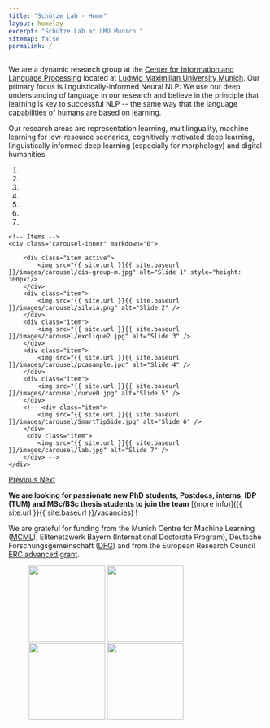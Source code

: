 ```yaml
---
title: "Schütze Lab - Home"
layout: homelay
excerpt: "Schütze Lab at LMU Munich."
sitemap: false
permalink: /
---
```


We are a dynamic research group at the [Center for Information and Language Processing](https://www.cis.uni-muenchen.de/) located at [Ludwig Maximilian University Munich](https://www.en.uni-muenchen.de/index.html). Our primary focus is linguistically-informed Neural NLP: We use our deep understanding of language in our research and believe in the principle that learning is key to successful NLP -- the same way that the language capabilities of humans are based on learning. 

Our research areas are representation learning, multilinguality, machine learning for low-resource scenarios, cognitively motivated deep learning, linguistically informed deep learning (especially for morphology) and digital humanities.

<div markdown="0" id="carousel" class="carousel slide" data-ride="carousel" data-interval="5000" data-pause="hover" >
    <!-- Menu -->
    <ol class="carousel-indicators">
        <li data-target="#carousel" data-slide-to="0" class="active"></li>
        <li data-target="#carousel" data-slide-to="1"></li>
        <li data-target="#carousel" data-slide-to="2"></li>
        <li data-target="#carousel" data-slide-to="3"></li>
        <li data-target="#carousel" data-slide-to="4"></li>
        <li data-target="#carousel" data-slide-to="5"></li>
        <li data-target="#carousel" data-slide-to="6"></li>
    </ol>

    <!-- Items -->
    <div class="carousel-inner" markdown="0">

        <div class="item active">
            <img src="{{ site.url }}{{ site.baseurl }}/images/carousel/cis-group-m.jpg" alt="Slide 1" style="height: 300px"/>
        </div>
        <div class="item">
            <img src="{{ site.url }}{{ site.baseurl }}/images/carousel/silvia.png" alt="Slide 2" />
        </div>
        <div class="item">
            <img src="{{ site.url }}{{ site.baseurl }}/images/carousel/exclique2.jpg" alt="Slide 3" />
        </div>
        <div class="item">
            <img src="{{ site.url }}{{ site.baseurl }}/images/carousel/pcasample.jpg" alt="Slide 4" />
        </div>
        <div class="item">
            <img src="{{ site.url }}{{ site.baseurl }}/images/carousel/curve0.jpg" alt="Slide 5" />
        </div>
        <!-- <div class="item">
            <img src="{{ site.url }}{{ site.baseurl }}/images/carousel/SmartTipSide.jpg" alt="Slide 6" />
        </div>       
         <div class="item">
            <img src="{{ site.url }}{{ site.baseurl }}/images/carousel/lab.jpg" alt="Slide 7" />
        </div> -->
    </div>
  <a class="left carousel-control" href="#carousel" role="button" data-slide="prev">
    <span class="glyphicon glyphicon-chevron-left" aria-hidden="true"></span>
    <span class="sr-only">Previous</span>
  </a>
  <a class="right carousel-control" href="#carousel" role="button" data-slide="next">
    <span class="glyphicon glyphicon-chevron-right" aria-hidden="true"></span>
    <span class="sr-only">Next</span>
  </a>
</div>


<!-- The lab has several ongoing projects that address these research areas, focusing on topics ranging from alignment of multilingual corpora to improving contemporary embedding algorithms (see [Projects](projects)). 

Our group publishes extensively in top NLP/ML conferences. Here is the summary of our publishing record from the past three years.

{:class="table table-bordered"}
| Year 	| ACL 	| EMNLP 	| AAAI 	| COLING 	| ICML/ICLR 	| Others 	| Total 	|
|:----:	|:---:	|:-----:	|:----:	|:------:	|:---------:	|:------:	|:-----:	|
| 2022 	|  11  	|   -  	|   -  	|    -   	|     1     	|    10   	|   22  	|
| 2021 	|  5  	|   8  	|   -  	|    -   	|     -     	|    11   	|   24  	|
| 2020 	|  5  	|   10  	|   3  	|    4   	|     2     	|    2   	|   26  	|
| 2019 	|  4  	|   2   	|   3  	|    -   	|     1     	|    5   	|   14  	|
| 2018 	|  4  	|   3   	|   1  	|    -   	|     -     	|    5   	|   13  	|
 -->
 **We are looking for passionate new PhD students, Postdocs, interns, IDP (TUM) and MSc/BSc thesis students to join the team** [(more info)]({{ site.url }}{{ site.baseurl }}/vacancies) **!**


We are grateful for funding from the Munich Centre for Machine Learning ([MCML](https://mcml.ai/)), Elitenetzwerk Bayern (International Doctorate Program), Deutsche Forschungsgemeinschaft ([DFG](https://www.dfg.de/en/)) and from the European Research Council [ERC advanced grant](https://erc.europa.eu/funding/advanced-grants).

<figure class="fourth">
  <img src="{{ site.url }}{{ site.baseurl }}/images/logopic/Logo_LMU.png" style="width: 150px"> 
  <img src="{{ site.url }}{{ site.baseurl }}/images/logopic/Logo_DFG.jpg" style="width: 150px"> 
  <img src="{{ site.url }}{{ site.baseurl }}/images/logopic/Logo_MCML.png" style="width: 150px"> 
  <img src="{{ site.url }}{{ site.baseurl }}/images/logopic/Logo_ERC.jpg" style="width: 150px">
</figure>
